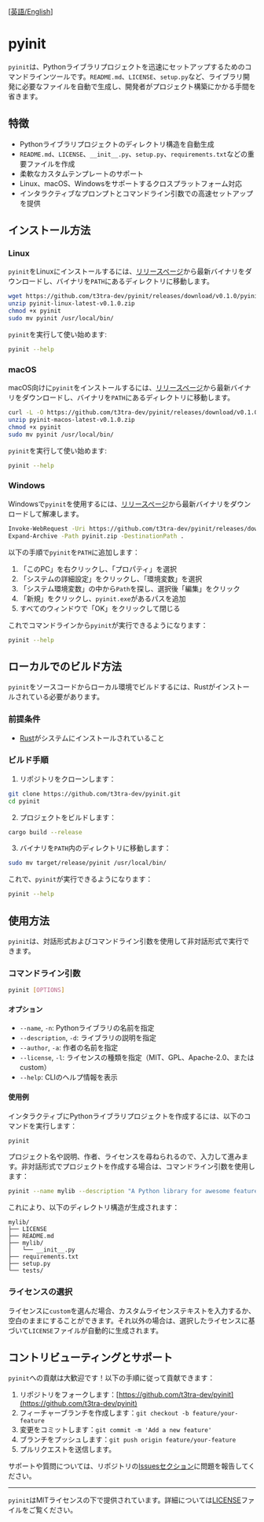 [[英語/English](README.md)]

# pyinit

`pyinit`は、Pythonライブラリプロジェクトを迅速にセットアップするためのコマンドラインツールです。`README.md`、`LICENSE`、`setup.py`など、ライブラリ開発に必要なファイルを自動で生成し、開発者がプロジェクト構築にかかる手間を省きます。

## 特徴

- Pythonライブラリプロジェクトのディレクトリ構造を自動生成
- `README.md`、`LICENSE`、`__init__.py`、`setup.py`、`requirements.txt`などの重要ファイルを作成
- 柔軟なカスタムテンプレートのサポート
- Linux、macOS、Windowsをサポートするクロスプラットフォーム対応
- インタラクティブなプロンプトとコマンドライン引数での高速セットアップを提供

## インストール方法

### Linux

`pyinit`をLinuxにインストールするには、[リリースページ](https://github.com/t3tra-dev/pyinit/releases)から最新バイナリをダウンロードし、バイナリを`PATH`にあるディレクトリに移動します。

```bash
wget https://github.com/t3tra-dev/pyinit/releases/download/v0.1.0/pyinit-linux-latest-v0.1.0.zip
unzip pyinit-linux-latest-v0.1.0.zip
chmod +x pyinit
sudo mv pyinit /usr/local/bin/
```

`pyinit`を実行して使い始めます:

```bash
pyinit --help
```

### macOS

macOS向けに`pyinit`をインストールするには、[リリースページ](https://github.com/t3tra-dev/pyinit/releases)から最新バイナリをダウンロードし、バイナリを`PATH`にあるディレクトリに移動します。

```bash
curl -L -O https://github.com/t3tra-dev/pyinit/releases/download/v0.1.0/pyinit-macos-latest-v0.1.0.zip
unzip pyinit-macos-latest-v0.1.0.zip
chmod +x pyinit
sudo mv pyinit /usr/local/bin/
```

`pyinit`を実行して使い始めます:

```bash
pyinit --help
```

### Windows

Windowsで`pyinit`を使用するには、[リリースページ](https://github.com/t3tra-dev/pyinit/releases)から最新バイナリをダウンロードして解凍します。

```bash
Invoke-WebRequest -Uri https://github.com/t3tra-dev/pyinit/releases/download/v0.1.0/pyinit-windows-latest-v0.1.0.zip -OutFile pyinit.zip
Expand-Archive -Path pyinit.zip -DestinationPath .
```

以下の手順で`pyinit`を`PATH`に追加します：

1. 「このPC」を右クリックし、「プロパティ」を選択
2. 「システムの詳細設定」をクリックし、「環境変数」を選択
3. 「システム環境変数」の中から`Path`を探し、選択後「編集」をクリック
4. 「新規」をクリックし、`pyinit.exe`があるパスを追加
5. すべてのウィンドウで「OK」をクリックして閉じる

これでコマンドラインから`pyinit`が実行できるようになります：

```bash
pyinit --help
```

## ローカルでのビルド方法

`pyinit`をソースコードからローカル環境でビルドするには、Rustがインストールされている必要があります。

### 前提条件

- [Rust](https://www.rust-lang.org/tools/install)がシステムにインストールされていること

### ビルド手順

1. リポジトリをクローンします：

```bash
git clone https://github.com/t3tra-dev/pyinit.git
cd pyinit
```

2. プロジェクトをビルドします：

```bash
cargo build --release
```

3. バイナリを`PATH`内のディレクトリに移動します：

```bash
sudo mv target/release/pyinit /usr/local/bin/
```

これで、`pyinit`が実行できるようになります：

```bash
pyinit --help
```

## 使用方法

`pyinit`は、対話形式およびコマンドライン引数を使用して非対話形式で実行できます。

### コマンドライン引数

```bash
pyinit [OPTIONS]
```

#### オプション

- `--name`, `-n`: Pythonライブラリの名前を指定
- `--description`, `-d`: ライブラリの説明を指定
- `--author`, `-a`: 作者の名前を指定
- `--license`, `-l`: ライセンスの種類を指定（MIT、GPL、Apache-2.0、またはcustom）
- `--help`: CLIのヘルプ情報を表示

#### 使用例

インタラクティブにPythonライブラリプロジェクトを作成するには、以下のコマンドを実行します：

```bash
pyinit
```

プロジェクト名や説明、作者、ライセンスを尋ねられるので、入力して進みます。非対話形式でプロジェクトを作成する場合は、コマンドライン引数を使用します：

```bash
pyinit --name mylib --description "A Python library for awesome features" --author "John Doe" --license MIT
```

これにより、以下のディレクトリ構造が生成されます：

```
mylib/
├── LICENSE
├── README.md
├── mylib/
│   └── __init__.py
├── requirements.txt
├── setup.py
└── tests/
```

### ライセンスの選択

ライセンスに`custom`を選んだ場合、カスタムライセンステキストを入力するか、空白のままにすることができます。それ以外の場合は、選択したライセンスに基づいて`LICENSE`ファイルが自動的に生成されます。

## コントリビューティングとサポート

`pyinit`への貢献は大歓迎です！以下の手順に従って貢献できます：

1. リポジトリをフォークします：[https://github.com/t3tra-dev/pyinit](https://github.com/t3tra-dev/pyinit)
2. フィーチャーブランチを作成します：`git checkout -b feature/your-feature`
3. 変更をコミットします：`git commit -m 'Add a new feature'`
4. ブランチをプッシュします：`git push origin feature/your-feature`
5. プルリクエストを送信します。

サポートや質問については、リポジトリの[Issuesセクション](https://github.com/t3tra-dev/pyinit/issues)に問題を報告してください。

---

`pyinit`はMITライセンスの下で提供されています。詳細については[LICENSE](https://github.com/t3tra-dev/pyinit/blob/main/LICENSE)ファイルをご覧ください。
